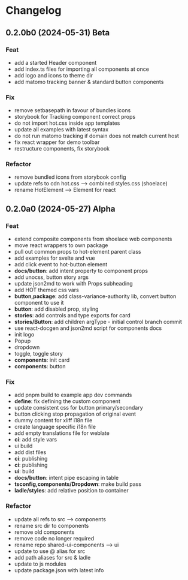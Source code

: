 # Changelog

## 0.2.0b0 (2024-05-31) Beta

### Feat

- add a started Header component
- add index.ts files for importing all components at once
- add logo and icons to theme dir
- add matomo tracking banner & standard button components

### Fix

- remove setbasepath in favour of bundles icons
- storybook for Tracking component correct props
- do not import hot.css inside app templates
- update all examples with latest syntax
- do not run matomo tracking if domain does not match current host
- fix react wrapper for demo toolbar
- restructure components, fix storybook

### Refactor

- remove bundled icons from storybook config
- update refs to cdn hot.css --> combined styles.css (shoelace)
- rename HotElement --> Element for react

## 0.2.0a0 (2024-05-27) Alpha

### Feat

- extend composite components from shoelace web components
- move react wrappers to own package
- pull out common props to hot-element parent class
- add examples for svelte and vue
- add click event to hot-button element
- **docs/button**: add intent property to component props
- add unocss, button story args
- update json2md to work with Props subheading
- add HOT themed css vars
- **button,package**: add class-variance-authority lib, convert button component to use it
- **button**: add disabled prop, styling
- **stories**: add controls and type exports for card
- **stories/Button**: add children argType - initial control branch commit
- use react-docgen and json2md script for components docs
- init logo
- Popup
- dropdown
- toggle, toggle story
- **components**: init card
- **components**: button

### Fix

- add pnpm build to example app dev commands
- **define**: fix defining the custom component
- update consistent css for button primary/secondary
- button clicking stop propagation of original event
- dummy content for xliff i18n file
- create language specific i18n file
- add empty translations file for weblate
- **ci**: add style vars
- ui build
- add dist files
- **ci**: publishing
- **ci**: publishing
- **ui**: build
- **docs/button**: intent pipe escaping in table
- **tsconfig,components/Dropdown**: make build pass
- **ladle/styles**: add relative position to container

### Refactor

- update all refs to src --> components
- rename src dir to components
- remove old components
- remove code no longer required
- rename repo shared-ui-components --> ui
- update to use @ alias for src
- add path aliases for src & ladle
- update to js modules
- update package.json with latest info
